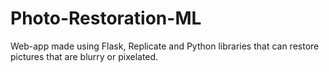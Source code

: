 # Photo-Restoration-ML

Web-app made using Flask, Replicate and Python libraries that can restore pictures that are blurry or pixelated. 
